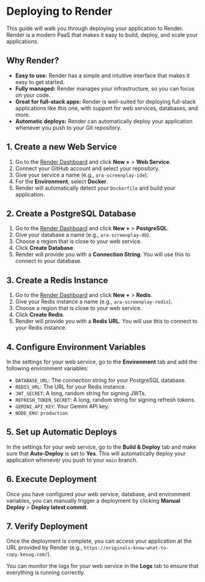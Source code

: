 
# Deploying to Render

This guide will walk you through deploying your application to Render. Render is a modern PaaS that makes it easy to build, deploy, and scale your applications.

## Why Render?

*   **Easy to use:** Render has a simple and intuitive interface that makes it easy to get started.
*   **Fully managed:** Render manages your infrastructure, so you can focus on your code.
*   **Great for full-stack apps:** Render is well-suited for deploying full-stack applications like this one, with support for web services, databases, and more.
*   **Automatic deploys:** Render can automatically deploy your application whenever you push to your Git repository.

## 1. Create a new Web Service

1.  Go to the [Render Dashboard](https://dashboard.render.com/) and click **New +** > **Web Service**.
2.  Connect your GitHub account and select your repository.
3.  Give your service a name (e.g., `ara-screenplay-ide`).
4.  For the **Environment**, select **Docker**.
5.  Render will automatically detect your `Dockerfile` and build your application.

## 2. Create a PostgreSQL Database

1.  Go to the [Render Dashboard](https://dashboard.render.com/) and click **New +** > **PostgreSQL**.
2.  Give your database a name (e.g., `ara-screenplay-db`).
3.  Choose a region that is close to your web service.
4.  Click **Create Database**.
5.  Render will provide you with a **Connection String**. You will use this to connect to your database.

## 3. Create a Redis Instance

1.  Go to the [Render Dashboard](https://dashboard.render.com/) and click **New +** > **Redis**.
2.  Give your Redis instance a name (e.g., `ara-screenplay-redis`).
3.  Choose a region that is close to your web service.
4.  Click **Create Redis**.
5.  Render will provide you with a **Redis URL**. You will use this to connect to your Redis instance.

## 4. Configure Environment Variables

In the settings for your web service, go to the **Environment** tab and add the following environment variables:

*   `DATABASE_URL`: The connection string for your PostgreSQL database.
*   `REDIS_URL`: The URL for your Redis instance.
*   `JWT_SECRET`: A long, random string for signing JWTs.
*   `REFRESH_TOKEN_SECRET`: A long, random string for signing refresh tokens.
*   `GEMINI_API_KEY`: Your Gemini API key.
*   `NODE_ENV`: `production`

## 5. Set up Automatic Deploys

In the settings for your web service, go to the **Build & Deploy** tab and make sure that **Auto-Deploy** is set to **Yes**. This will automatically deploy your application whenever you push to your `main` branch.

## 6. Execute Deployment

Once you have configured your web service, database, and environment variables, you can manually trigger a deployment by clicking **Manual Deploy** > **Deploy latest commit**.

## 7. Verify Deployment

Once the deployment is complete, you can access your application at the URL provided by Render (e.g., `https://originals-know-what-to-copy.kesug.com/`).

You can monitor the logs for your web service in the **Logs** tab to ensure that everything is running correctly.

